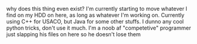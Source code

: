 why does this thing even exist?
I'm currently starting to move whatever I find on my HDD on here, as long as whatever I'm working on.
Currently using C++ for USACO, but Java for some other stuffs. I dunno any cool python tricks, don't use it much.
I'm a noob af "competetive" programmer just slapping his files on here so he doesn't lose them
